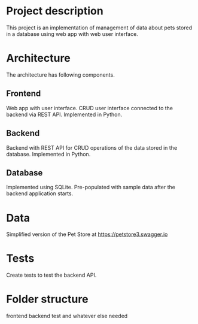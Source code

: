 # Project description
This project is an implementation of management of data about pets stored in a database using web app with web user interface.

# Architecture
The architecture has following components.

## Frontend
Web app with user interface.
CRUD user interface connected to the backend via REST API.
Implemented in Python.

## Backend
Backend with REST API for CRUD operations of the data stored in the database.
Implemented in Python.

## Database
Implemented using SQLite.
Pre-populated with sample data after the backend application starts.

# Data
Simplified version of the Pet Store at https://petstore3.swagger.io

# Tests
Create tests to test the backend API.

# Folder structure
frontend
backend
test
and whatever else needed